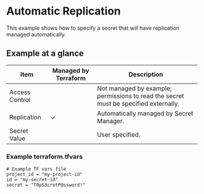 # Automatic Replication

This example shows how to specify a secret that will have replication managed
automatically.

## Example at a glance

|Item|Managed by Terraform|Description|
|----|--------------------|-----------|
|Access Control||Not managed by example; permissions to read the secret must be specified externally.|
|Replication|&check;|Automatically managed by Secret Manager.|
|Secret Value||User specified.|

<!-- spell-checker: disable -->
### Example terraform.tfvars

```properties
# Example TF vars file
project_id = "my-project-id"
id = "my-secret-id"
secret = "T0pS3cretP@ssword!"
```
